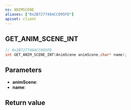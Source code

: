 ```yaml
---
ns: ANIMSCENE
aliases: ["0x2B7277484CC095FD"]
apiset: client
---
```

## GET_ANIM_SCENE_INT

```c
// 0x2B7277484CC095FD
int GET_ANIM_SCENE_INT(AnimScene animScene,char* name);
```


## Parameters
* **animScene**:
* **name**:

## Return value